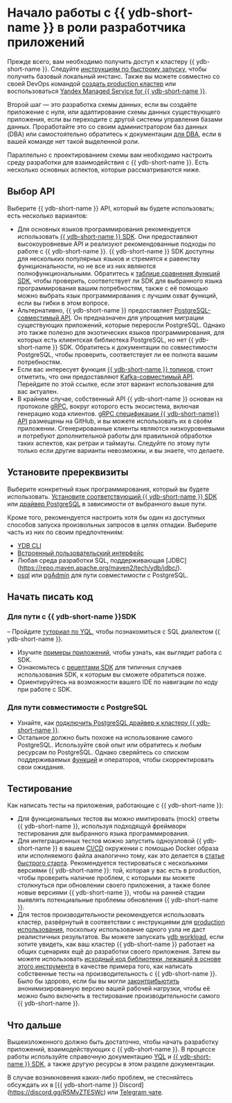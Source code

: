 # Начало работы с {{ ydb-short-name }} в роли разработчика приложений

Прежде всего, вам необходимо получить доступ к кластеру {{ ydb-short-name }}. Следуйте [инструкциям по быстрому запуску](../quickstart.md), чтобы получить базовый локальный инстанс. Также вы можете совместно со своей DevOps командой [создать production кластер](../devops/index.md) или воспользоваться [Yandex Managed Service for {{ ydb-short-name }}](https://yandex.cloud/ru/services/ydb).

Второй шаг — это разработка схемы данных, если вы создаёте приложение с нуля, или адаптирование схемы данных существующего приложения, если вы переходите с другой системы управления базами данных. Проработайте это со своим администратором баз данных (DBA) или самостоятельно обратитесь к документации [для DBA](../dba/index.md), если в вашей команде нет такой выделенной роли.

Параллельно с проектированием схемы вам необходимо настроить среду разработки для взаимодействия с {{ ydb-short-name }}. Есть несколько основных аспектов, которые рассматриваются ниже.

## Выбор API

Выберите {{ ydb-short-name }} API, который вы будете использовать; есть несколько вариантов:

- Для основных языков программирования рекомендуется использовать [{{ ydb-short-name }} SDK](../reference/ydb-sdk/index.md). Они предоставляют высокоуровневые API и реализуют рекомендованные подходы по работе с {{ ydb-short-name }}. {{ ydb-short-name }} SDK доступны для нескольких популярных языков и стремятся к равенству функциональности, но не все из них являются полнофункциональными. Обратитесь к [таблице сравнения функций SDK](../reference/ydb-sdk/feature-parity.md), чтобы проверить, соответствует ли SDK для выбранного языка программирования вашим потребностям, также с её помощью можно выбрать язык программирования с лучшим охват функций, если вы гибки в этом вопросе.
- Альтернативно, {{ ydb-short-name }} предоставляет [PostgreSQL-совместимый API](../postgresql/intro.md). Он предназначен для упрощения миграции существующих приложений, которые переросли PostgreSQL. Однако это также полезно для экзотических языков программирования, для которых есть клиентская библиотека PostgreSQL, но нет {{ ydb-short-name }} SDK. Обратитесь к документации по совместимости PostgreSQL, чтобы проверить, соответствует ли ее полнота вашим потребностям.
- Если вас интересует функция [{{ ydb-short-name }} топиков](../concepts/topic.md), стоит отметить, что они предоставляют [Kafka-совместимый API](../reference/kafka-api/index.md). Перейдите по этой ссылке, если этот вариант использования для вас актуален.
- В крайнем случае, собственный API {{ ydb-short-name }} основан на протоколе [gRPC](https://grpc.io/), вокруг которого есть экосистема, включая генерацию кода клиентов. [gRPC спецификации {{ ydb-short-name}} API](https://github.com/ydb-platform/ydb/tree/main/ydb/public/api/grpc) размещены на GitHub, и вы можете использовать их в своём приложении. Сгенерированные клиенты являются низкоуровневыми и потребуют дополнительной работы для правильной обработки таких аспектов, как ретраи и таймауты. Следуйте по этому пути только если другие варианты невозможны, и вы знаете, что делаете.
  
## Установите пререквизиты

Выберите конкретный язык программирования, который вы будете использовать. [Установите соответствующий {{ ydb-short-name }} SDK](../reference/ydb-sdk/index.md) или [драйвер PostgreSQL](https://wiki.postgresql.org/wiki/List_of_drivers) в зависимости от выбранного выше пути.

Кроме того, рекомендуется настроить хотя бы один из доступных способов запуска произвольных запросов в целях отладки. Выберите часть из них по своим предпочтениям:

* [YDB CLI](../reference/ydb-cli/install.md)
* [Встроенный пользовательский интерфейс](../maintenance/embedded_monitoring/index.md)
* Любая среда разработки SQL, поддерживающая [JDBC] (https://repo.maven.apache.org/maven2/tech/ydb/jdbc/).
* [psql](https://www.postgresql.org/docs/14/app-psql.html) или [pgAdmin](https://www.pgadmin.org/) для пути совместимости с PostgreSQL.

## Начать писать код

### Для пути с {{ ydb-short-name }}SDK

– Пройдите [туториал по YQL](yql-tutorial/index.md), чтобы познакомиться с SQL диалектом  {{ ydb-short-name }}.
- Изучите [примеры приложений](example-app/index.md), чтобы узнать, как выглядит работа с SDK.
- Ознакомьтесь с [рецептами SDK](../reference/ydb-sdk/recipes/index.md) для типичных случаев использования SDK, к которым вы сможете обратиться позже.
- Ориентируйтесь на возможности вашего IDE по навигации по коду при работе с SDK.
  
### Для пути совместимости с PostgreSQL

- Узнайте, как [подключить PostgreSQL драйвер к кластеру {{ ydb-short-name }}](../postgresql/docker-connect.md).
- Остальное должно быть похоже на использование самого PostgreSQL. Используйте свой опыт или обратитесь к любым ресурсам по PostgreSQL. Однако сверяйтесь со списком поддерживаемых [функций](../postgresql/functions.md) и операторов, чтобы скорректировать свои ожидания.

## Тестирование

Как написать тесты на приложения, работающие с {{ ydb-short-name }}:

- Для функциональных тестов вы можно имитировать (mock) ответы {{ ydb-short-name }}, используя подходящуй фреймворк тестирования для выбранного языка программирования.
- Для интеграционных тестов можно запустить одноузловой {{ ydb-short-name }} в вашем [CI/CD](https://en.wikipedia.org/wiki/CI/CD) окружении с помощью Docker образа или исполняемого файла аналогично тому, как это делается в [статье быстрого старта](../quickstart.md). Рекомендуется тестироваться с несколькими версиями {{ ydb-short-name }}: той, которая у вас есть в production, чтобы проверить наличие проблем, с которыми вы можете столкнуться при обновлении своего приложения, а также более новые версиями {{ ydb-short-name }}, чтобы на ранней стадии выявлять потенциальные проблемы обновления {{ ydb-short-name }}.
- Для тестов производительности рекомендуется использовать кластер, развёрнутый в соответствии с инструкциями для [production использования](../devops/index.md), поскольку использование одного узла не даст реалистичных результатов. Вы можете запускать [ydb workload](../reference/ydb-cli/commands/workload/index.md), если хотите увидеть, как ваш кластер {{ ydb-short-name }} работает на общих сценариях ещё до разработки своего приложения. Затем вы можете использовать [исходный код библиотеки, лежащей в основе этого инструмента](https://github.com/ydb-platform/ydb/tree/main/ydb/library/workload) в качестве примера того, как написать собственные тесты на производительность с {{ ydb-short-name }}. Было бы здорово, если бы вы могли [законтрибьютить](../contributor/index.md) анонимизированную версию вашей рабочей нагрузки, чтобы её можно было включить в тестирование производительности самого {{ ydb-short-name }}.

## Что дальше

Вышеизложенного должно быть достаточно, чтобы начать разработку приложений, взаимодействующих с {{ ydb-short-name }}. В процессе работы используйте справочную документацию [YQL](../yql/reference/index.md) и [{{ ydb-short-name }} SDK](../reference/ydb-sdk/index.md), а также другую ресурсы в этом разделе документации.

В случае возникновения каких-либо проблем, не стесняйтесь обсуждать их в [{{ ydb-short-name }} Discord] (https://discord.gg/R5MvZTESWc) или [Telegram чате](https://t.me/ydb_ru).